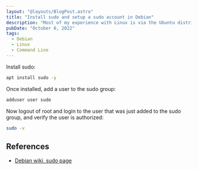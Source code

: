 ```yaml
---
layout: "@layouts/BlogPost.astro"
title: "Install sudo and setup a sudo account in Debian"
description: "Most of my experience with Linux is via the Ubuntu distribution, which includes sudo as a default. Debian does not have sudo or superuser accounts, here's how to add it and set it up."
pubDate: "October 6, 2022"
tags:
  - Debian
  - Linux
  - Command Line
---
```


Install sudo:

```bash
apt install sudo -y
```

Once installed, add a user to the sudo group:

```bash
adduser user sudo
```

Now logout of root and login to the user that was just added to the sudo group, and verify the user is authorized:

```bash
sudo -v
```

## References

- <a href="https://wiki.debian.org/sudo" target="_blank">Debian wiki, sudo page</a>

